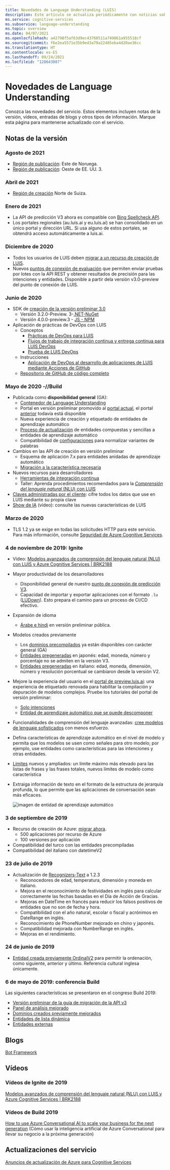 ```yaml
---
title: Novedades de Language Understanding (LUIS)
description: Este artículo se actualiza periódicamente con noticias sobre la API de Language Understanding de Azure Cognitive Services.
ms.service: cognitive-services
ms.subservice: language-understanding
ms.topic: overview
ms.date: 04/07/2021
ms.openlocfilehash: a42798f5af63d9ec43760511a749861a955518cf
ms.sourcegitcommit: f6e2ea5571e35b9ed3a79a22485eba4d20ae36cc
ms.translationtype: HT
ms.contentlocale: es-ES
ms.lasthandoff: 09/24/2021
ms.locfileid: "128643087"
---
```

# <a name="whats-new-in-language-understanding"></a>Novedades de Language Understanding

Conozca las novedades del servicio. Estos elementos incluyen notas de la versión, vídeos, entradas de blogs y otros tipos de información. Marque esta página para mantenerse actualizado con el servicio.

## <a name="release-notes"></a>Notas de la versión

### <a name="august-2021"></a>Agosto de 2021
* [Región de publicación](luis-reference-regions.md#publishing-to-europe): Este de Noruega.
* [Región de publicación](luis-reference-regions.md#other-publishing-regions): Oeste de EE. UU. 3.

### <a name="april-2021"></a>Abril de 2021

* [Región de creación](luis-reference-regions.md#publishing-to-europe) Norte de Suiza.

### <a name="january-2021"></a>Enero de 2021

* La API de predicción V3 ahora es compatible con [Bing Spellcheck API](luis-tutorial-bing-spellcheck.md).
* Los portales regionales (au.luis.ai y eu.luis.ai) se han consolidado en un único portal y dirección URL. Si usa alguno de estos portales, se obtendrá acceso automáticamente a luis.ai.

### <a name="december-2020"></a>Diciembre de 2020

* Todos los usuarios de LUIS deben [migrar a un recurso de creación de LUIS](luis-migration-authoring.md).
* Nuevos [puntos de conexión de evaluación](luis-how-to-batch-test.md#batch-testing-using-the-rest-api) que permiten enviar pruebas por lotes con la API REST y obtener resultados de precisión para las intenciones y entidades. Disponible a partir dela versión v3.0-preview del punto de conexión de LUIS.

### <a name="june-2020"></a>Junio de 2020

* SDK de [creación de la versión preliminar 3.0](luis-migration-authoring-entities.md)
    * Versión 3.2.0-Preview. 3-[.NET-NuGet](https://www.nuget.org/packages/Microsoft.Azure.CognitiveServices.Language.LUIS.Authoring/)
    * Versión 4.0.0-preview.3 - [JS - NPM](https://www.npmjs.com/package/@azure/cognitiveservices-luis-authoring)
* Aplicación de prácticas de DevOps con LUIS
    * Conceptos
        * [Prácticas de DevOps para LUIS](luis-concept-devops-sourcecontrol.md)
        * [Flujos de trabajo de integración continua y entrega continua para LUIS DevOps](luis-concept-devops-automation.md)
        * [Prueba de LUIS DevOps](luis-concept-devops-testing.md)
    * Instrucciones
        * [Aplicación de DevOps al desarrollo de aplicaciones de LUIS mediante Acciones de GitHub](./luis-concept-devops-automation.md)
    * [Repositorio de GitHub de código completo](https://github.com/Azure-Samples/LUIS-DevOps-Template)

### <a name="may-2020---build"></a>Mayo de 2020 -//Build

* Publicada como **disponibilidad general** (GA):
    * [Contenedor de Language Understanding](luis-container-howto.md)
    * Portal en versión preliminar promovido al [portal actual](https://www.luis.ai), el portal [anterior](https://previous.luis.ai) todavía está disponible
    * Nueva experiencia de creación y etiquetado de entidades de aprendizaje automático
    * [Proceso de actualización](migrate-from-composite-entity.md) de entidades compuestas y sencillas a entidades de aprendizaje automático
    * Compatibilidad de [configuraciones](how-to-application-settings-portal.md) para normalizar variantes de palabras
* Cambios en las API de creación en versión preliminar
    * Esquema de aplicación 7.x para entidades anidadas de aprendizaje automático
    * [Migración a la característica necesaria](luis-migration-authoring-entities.md#api-change-constraint-replaced-with-required-feature)
* Nuevos recursos para desarrolladores
    * [Herramientas de integración continua](developer-reference-resource.md#continuous-integration-tools)
    * Taller: Aprenda procedimientos recomendados para la [_Comprensión del lenguaje natural_ (NLU) con LUIS](developer-reference-resource.md#workshops)
* [Claves administradas por el cliente](./encrypt-data-at-rest.md): cifre todos los datos que use en LUIS mediante su propia clave
* [Show de IA](https://channel9.msdn.com/Shows/AI-Show/New-Features-in-Language-Understanding) (vídeo): consulte las nuevas características de LUIS



### <a name="march-2020"></a>Marzo de 2020

* TLS 1.2 ya se exige en todas las solicitudes HTTP para este servicio. Para más información, consulte [Seguridad de Azure Cognitive Services](../cognitive-services-security.md).

### <a name="november-4-2019---ignite"></a>4 de noviembre de 2019: Ignite

* Vídeo: [Modelos avanzados de comprensión del lenguaje natural (NLU) con LUIS y Azure Cognitive Services | BRK2188](https://www.youtube.com/watch?v=JdJEV2jV0_Y)

* Mayor productividad de los desarrolladores
    * Disponibilidad general de nuestro [punto de conexión de predicción V3](luis-migration-api-v3.md).
    * Capacidad de importar y exportar aplicaciones con el formato `.lu` ([LUDown](https://github.com/microsoft/botbuilder-tools/tree/master/packages/Ludown)). Esto prepara el camino para un proceso de CI/CD efectivo.
* Expansión de idioma
    * [Árabe e hindi](luis-language-support.md) en versión preliminar pública.
* Modelos creados previamente
    * Los [dominios precompilados](luis-reference-prebuilt-domains.md) ya están disponibles con carácter general (GA)
    * [Entidades pregeneradas](luis-reference-prebuilt-entities.md#japanese-entity-support) en japonés: edad, moneda, número y porcentaje no se admiten en la versión V3.
    * [Entidades pregeneradas](luis-reference-prebuilt-entities.md#italian-entity-support) en italiano: edad, moneda, dimensión, número y resolución porcentual se cambiaron desde la versión V2.
* Mejore la experiencia del usuario en el [portal de preview.luis.ai](https://preview.luis.ai): una experiencia de etiquetado renovada para habilitar la compilación y depuración de modelos complejos. Pruebe los tutoriales del portal de versión preliminar:
    * [Solo intenciones](tutorial-intents-only.md)
    * [Entidad de aprendizaje automático que se puede descomponer](tutorial-machine-learned-entity.md)
* Funcionalidades de comprensión del lenguaje avanzadas: [cree modelos de lenguaje sofisticados](luis-concept-entity-types.md) con menos esfuerzo.
* Defina características de aprendizaje automático en el nivel de modelo y permita que los modelos se usen como señales para otro modelo; por ejemplo, use entidades como características para las intenciones y otras entidades.
* [Límites](luis-limits.md) nuevos y ampliados: un límite máximo más elevado para las listas de frases y las frases totales, nuevos límites de modelo como característica
* Extraiga información de texto en el formato de la estructura de jerarquía profunda, lo que permite que las aplicaciones de conversación sean más eficaces.

    ![imagen de entidad de aprendizaje automático](./media/whats-new/deep-entity-extraction-example.png)

### <a name="september-3-2019"></a>3 de septiembre de 2019

* Recurso de creación de Azure: [migrar ahora](luis-migration-authoring.md).
    * 500 aplicaciones por recurso de Azure
    * 100 versiones por aplicación
* Compatibilidad del turco con las entidades precompiladas
* Compatibilidad del italiano con datetimeV2

### <a name="july-23-2019"></a>23 de julio de 2019

* Actualización de [Recognizers-Text](https://github.com/microsoft/Recognizers-Text/releases/tag/dotnet-v1.2.3) a 1.2.3
    * Reconocedores de edad, temperatura, dimensión y moneda en italiano.
    * Mejora en el reconocimiento de festividades en inglés para calcular correctamente las fechas basadas en el Día de Acción de Gracias.
    * Mejoras en DateTime en francés para reducir los falsos positivos de entidades que no son de fecha y hora.
    * Compatibilidad con el año natural, escolar o fiscal y acrónimos en DateRange en inglés.
    * Reconocimiento de PhoneNumber mejorado en chino y japonés.
    * Compatibilidad mejorada con NumberRange en inglés.
    * Mejoras en el rendimiento.

### <a name="june-24-2019"></a>24 de junio de 2019

* [Entidad creada previamente OrdinalV2](luis-reference-prebuilt-ordinal-v2.md) para permitir la ordenación, como siguiente, anterior y último. Referencia cultural inglesa únicamente.

### <a name="may-6-2019---build-conference"></a>6 de mayo de 2019: conferencia Build

Las siguientes características se presentaron en el congreso Build 2019:

* [Versión preliminar de la guía de migración de la API v3](luis-migration-api-v3.md)
* [Panel de análisis mejorado](luis-how-to-use-dashboard.md)
* [Dominios creados previamente mejorados](luis-reference-prebuilt-domains.md)
* [Entidades de lista dinámica](schema-change-prediction-runtime.md#dynamic-lists-passed-in-at-prediction-time)
* [Entidades externas](schema-change-prediction-runtime.md#external-entities-passed-in-at-prediction-time)

## <a name="blogs"></a>Blogs

[Bot Framework](https://blog.botframework.com/)

## <a name="videos"></a>Vídeos

### <a name="2019-ignite-videos"></a>Vídeos de Ignite de 2019

[Modelos avanzados de comprensión del lenguaje natural (NLU) con LUIS y Azure Cognitive Services | BRK2188](https://www.youtube.com/watch?v=JdJEV2jV0_Y)

### <a name="2019-build-videos"></a>Vídeos de Build 2019

[How to use Azure Conversational AI to scale your business for the next generation](https://www.youtube.com/watch?v=_k97jd-csuk&feature=youtu.be) (Cómo usar la inteligencia artificial de Azure Conversational para llevar su negocio a la próxima generación)

## <a name="service-updates"></a>Actualizaciones del servicio

[Anuncios de actualización de Azure para Cognitive Services](https://azure.microsoft.com/updates/?product=cognitive-services)
